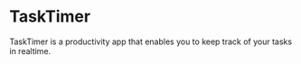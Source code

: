 # TaskTimer

TaskTimer is a productivity app that enables you to keep track of your tasks in realtime.
